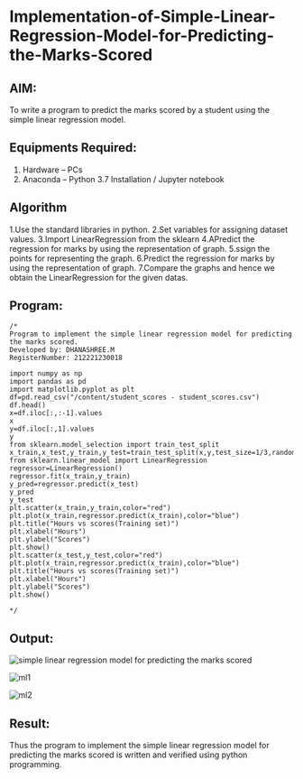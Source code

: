# Implementation-of-Simple-Linear-Regression-Model-for-Predicting-the-Marks-Scored

## AIM:
To write a program to predict the marks scored by a student using the simple linear regression model.

## Equipments Required:
1. Hardware – PCs
2. Anaconda – Python 3.7 Installation / Jupyter notebook

## Algorithm
1.Use the standard libraries in python.
2.Set variables for assigning dataset values.
3.Import LinearRegression from the sklearn
4.APredict the regression for marks by using the representation of graph.
5.ssign the points for representing the graph.
6.Predict the regression for marks by using the representation of graph.
7.Compare the graphs and hence we obtain the LinearRegression for the given datas.  

## Program:
```
/*
Program to implement the simple linear regression model for predicting the marks scored.
Developed by: DHANASHREE.M
RegisterNumber: 212221230018

import numpy as np
import pandas as pd
import matplotlib.pyplot as plt
df=pd.read_csv("/content/student_scores - student_scores.csv")
df.head()
x=df.iloc[:,:-1].values
x
y=df.iloc[:,1].values
y
from sklearn.model_selection import train_test_split
x_train,x_test,y_train,y_test=train_test_split(x,y,test_size=1/3,random_state=0)
from sklearn.linear_model import LinearRegression
regressor=LinearRegression()
regressor.fit(x_train,y_train)
y_pred=regressor.predict(x_test)
y_pred
y_test
plt.scatter(x_train,y_train,color="red")
plt.plot(x_train,regressor.predict(x_train),color="blue")
plt.title("Hours vs scores(Training set)")
plt.xlabel("Hours")
plt.ylabel("Scores")
plt.show()
plt.scatter(x_test,y_test,color="red")
plt.plot(x_train,regressor.predict(x_train),color="blue")
plt.title("Hours vs scores(Training set)")
plt.xlabel("Hours")
plt.ylabel("Scores")
plt.show()

*/
```

## Output:
![simple linear regression model for predicting the marks scored](sam.png)

![ml1](https://user-images.githubusercontent.com/94165415/194205168-d8d41686-8bcb-4480-877d-a9d2fb050ddb.png)

![ml2](https://user-images.githubusercontent.com/94165415/194205181-2cd20a36-a5e1-494c-896f-77c958516848.png)
## Result:

Thus the program to implement the simple linear regression model for predicting the marks scored is written and verified using python programming.

